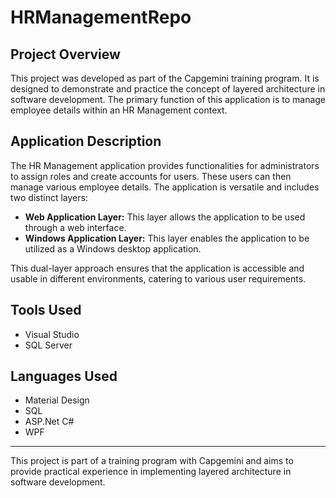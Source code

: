 # HRManagementRepo

## Project Overview
This project was developed as part of the Capgemini training program. It is designed to demonstrate and practice the concept of layered architecture in software development. The primary function of this application is to manage employee details within an HR Management context.

## Application Description
The HR Management application provides functionalities for administrators to assign roles and create accounts for users. These users can then manage various employee details. The application is versatile and includes two distinct layers:

- **Web Application Layer:** This layer allows the application to be used through a web interface.
- **Windows Application Layer:** This layer enables the application to be utilized as a Windows desktop application.

This dual-layer approach ensures that the application is accessible and usable in different environments, catering to various user requirements.

## Tools Used
- Visual Studio
- SQL Server

## Languages Used
- Material Design
- SQL
- ASP.Net C#
- WPF
  
---

This project is part of a training program with Capgemini and aims to provide practical experience in implementing layered architecture in software development.
